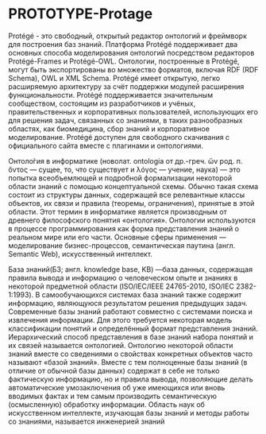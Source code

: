 # PROTOTYPE-Protage
 Protégé - это свободный, открытый редактор онтологий и фреймворк для построения баз знаний.
Платформа Protégé поддерживает два основных способа моделирования онтологий посредством редакторов Protégé-Frames и Protégé-OWL. Онтологии, построенные в Protégé, могут быть экспортированы во множество форматов, включая RDF (RDF Schema), OWL и XML Schema.
Protégé имеет открытую, легко расширяемую архитектуру за счёт поддержки модулей расширения функциональности.
Protégé поддерживается значительным сообществом, состоящим из разработчиков и учёных, правительственных и корпоративных пользователей, использующих его для решения задач, связанных со знаниями, в таких разнообразных областях, как биомедицина, сбор знаний и корпоративное моделирование.
Protégé доступен для свободного скачивания с официального сайта вместе с плагинами и онтологиями.


Онтоло́гия в информатике (новолат. ontologia от др.-греч. ὤν род. п. ὄντος — сущее, то, что существует и λόγος — учение, наука) — это попытка всеобъемлющей и подробной формализации некоторой области знаний с помощью концептуальной схемы. Обычно такая схема состоит из структуры данных, содержащей все релевантные классы объектов, их связи и правила (теоремы, ограничения), принятые в этой области. Этот термин в информатике является производным от древнего философского понятия «онтология».
Онтологии используются в процессе программирования как форма представления знаний о реальном мире или его части. Основные сферы применения — моделирование бизнес-процессов, семантическая паутина (англ. Semantic Web), искусственный интеллект.

База знаний(БЗ; англ. knowledge base, KB) —база данных, содержащая правила вывода и информацию о человеческом опыте и знаниях в некоторой предметной области (ISO/IEC/IEEE 24765-2010, ISO/IEC 2382-1:1993). В самообучающихся системах база знаний также содержит информацию, являющуюся результатом решения предыдущих задач.
Современные базы знаний работают совместно с системами поиска и извлечения информации. Для этого требуется некоторая модель классификации понятий и определённый формат представления знаний. Иерархический способ представления в базе знаний набора понятий и их связей называется онтологией.
Онтологию некоторой области знаний вместе со сведениями о свойствах конкретных объектов часто называют «базой знаний». Вместе с тем полноценные базы знаний (в отличие от обычной базы данных) содержат в себе не только фактическую информацию, но и правила вывода, позволяющие делать автоматические умозаключения об уже имеющихся или вновь вводимых фактах и тем самым производить семантическую (осмысленную) обработку информации.
Область наук об искусственном интеллекте, изучающая базы знаний и методы работы со знаниями, называется инженерией знаний

